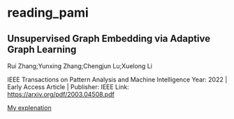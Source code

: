 # reading_pami

## Unsupervised Graph Embedding via Adaptive Graph Learning

Rui Zhang;Yunxing Zhang;Chengjun Lu;Xuelong Li

IEEE Transactions on Pattern Analysis and Machine Intelligence
Year: 2022 | Early Access Article | Publisher: IEEE
Link: https://arxiv.org/pdf/2003.04508.pdf 

[My explenation](docs/Adaptive%20Graph%20Learning.md)
